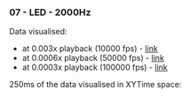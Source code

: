### 07 - LED - 2000Hz
Data visualised:
- at 0.003x playback (10000 fps) - [link](https://www.youtube.com/watch?v=7oOmLMSd83w)
- at 0.0006x playback (50000 fps) - [link](https://www.youtube.com/watch?v=fQmqazVNV-E)
- at 0.0003x playback (100000 fps) - [link](https://www.youtube.com/watch?v=p2XcjC8q48U)

250ms of the data visualised in XYTime space:
